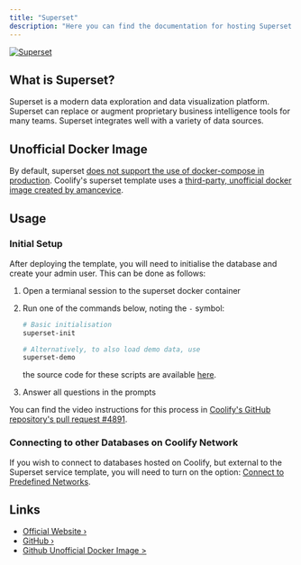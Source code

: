 ```yaml
---
title: "Superset"
description: "Here you can find the documentation for hosting Superset with Coolify."
---
```


[![Superset](https://camo.githubusercontent.com/f6f25227203811335bbfc181e6dded66b57cbdbeafe346c0f4e5773bae157aeb/68747470733a2f2f73757065727365742e6170616368652e6f72672f696d672f73757065727365742d6c6f676f2d686f72697a2d6170616368652e737667)](https://superset.apache.org)

## What is Superset?

Superset is a modern data exploration and data visualization platform. Superset can replace or augment proprietary business intelligence tools for many teams. Superset integrates well with a variety of data sources.

## Unofficial Docker Image

By default, superset [does not support the use of docker-compose in production](https://github.com/amancevice/docker-superset). Coolify's superset template uses a [third-party, unofficial docker image created by amancevice](https://github.com/amancevice/docker-superset).

## Usage

### Initial Setup

After deploying the template, you will need to initialise the database and create your admin user. This can be done as follows:

1. Open a termianal session to the superset docker container

2. Run one of the commands below, noting the `-` symbol:

    ```bash
    # Basic initialisation
    superset-init

    # Alternatively, to also load demo data, use
    superset-demo
    ```

    the source code for these scripts are available [here](https://github.com/amancevice/docker-superset/tree/main/bin).


3. Answer all questions in the prompts

You can find the video instructions for this process in [Coolify's GitHub repository's pull request #4891](https://github.com/coollabsio/coolify/pull/4891).

### Connecting to other Databases on Coolify Network

If you wish to connect to databases hosted on Coolify, but external to the Superset service template, you will need to turn on the option: [Connect to Predefined Networks](https://coolify.io/docs/knowledge-base/docker/compose#connect-to-predefined-networks).

## Links

- [Official Website ›](https://superset.apache.org)
- [GitHub ›](https://github.com/apache/superset)
- [Github Unofficial Docker Image >](https://github.com/amancevice/docker-superset)
